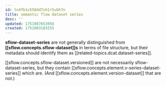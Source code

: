 ```yaml
---
id: tn4fb1v558dd7sh1r5ubh7n
title: semantic flow dataset series
desc: ''
updated: 1751087653956
created: 1751003183255
---
```




**sflow-dataset-series** are not generally distinguished from **[[sflow.concepts.sflow-dataset]]s** in terms of file structure, but their metadata should identify them as [[related-topics.dcat.dataset-series]].

[[sflow.concepts.sflow-dataset.versioned]] are not necessarily sflow-dataset-series, but they contain [[sflow.concepts.element.v-series-dataset-series]] which are. (And [[sflow.concepts.element.version-dataset]] that are not.) 